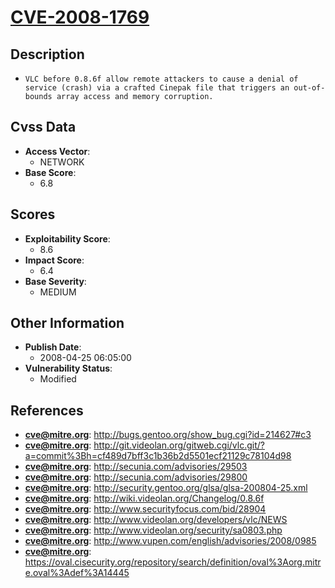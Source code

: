 
# [CVE-2008-1769](http://bugs.gentoo.org/show_bug.cgi?id=214627#c3)

## Description

- `VLC before 0.8.6f allow remote attackers to cause a denial of service (crash) via a crafted Cinepak file that triggers an out-of-bounds array access and memory corruption.`

## Cvss Data

- **Access Vector**:
  - NETWORK
- **Base Score**:
  - 6.8

## Scores

- **Exploitability Score**:
  - 8.6
- **Impact Score**:
  - 6.4
- **Base Severity**:
  - MEDIUM

## Other Information

- **Publish Date**:
  - 2008-04-25 06:05:00
- **Vulnerability Status**:
  - Modified

## References

- **cve@mitre.org**: http://bugs.gentoo.org/show_bug.cgi?id=214627#c3
- **cve@mitre.org**: http://git.videolan.org/gitweb.cgi/vlc.git/?a=commit%3Bh=cf489d7bff3c1b36b2d5501ecf21129c78104d98
- **cve@mitre.org**: http://secunia.com/advisories/29503
- **cve@mitre.org**: http://secunia.com/advisories/29800
- **cve@mitre.org**: http://security.gentoo.org/glsa/glsa-200804-25.xml
- **cve@mitre.org**: http://wiki.videolan.org/Changelog/0.8.6f
- **cve@mitre.org**: http://www.securityfocus.com/bid/28904
- **cve@mitre.org**: http://www.videolan.org/developers/vlc/NEWS
- **cve@mitre.org**: http://www.videolan.org/security/sa0803.php
- **cve@mitre.org**: http://www.vupen.com/english/advisories/2008/0985
- **cve@mitre.org**: https://oval.cisecurity.org/repository/search/definition/oval%3Aorg.mitre.oval%3Adef%3A14445
